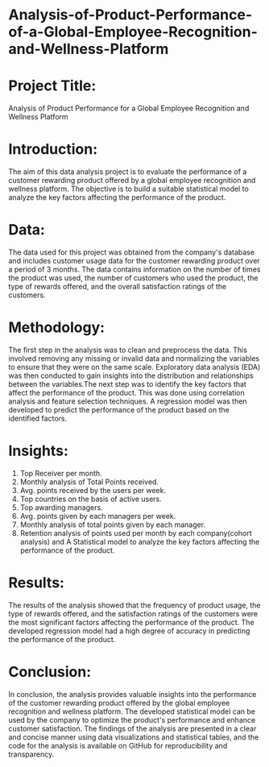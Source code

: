 # Analysis-of-Product-Performance-of-a-Global-Employee-Recognition-and-Wellness-Platform


# Project Title: 
Analysis of Product Performance for a Global Employee Recognition and Wellness Platform

# Introduction: 
The aim of this data analysis project is to evaluate the performance of a customer rewarding product offered by a global employee recognition and wellness platform. The objective is to build a suitable statistical model to analyze the key factors affecting the performance of the product.

# Data: 
The data used for this project was obtained from the company's database and includes customer usage data for the customer rewarding product over a period of 3 months. The data contains information on the number of times the product was used, the number of customers who used the product, the type of rewards offered, and the overall satisfaction ratings of the customers.

# Methodology: 
The first step in the analysis was to clean and preprocess the data. This involved removing any missing or invalid data and normalizing the variables to ensure that they were on the same scale. Exploratory data analysis (EDA) was then conducted to gain insights into the distribution and relationships between the variables.The next step was to identify the key factors that affect the performance of the product. This was done using correlation analysis and feature selection techniques. A regression model was then developed to predict the performance of the product based on the identified factors.

# Insights:
1. Top Receiver per month.
2. Monthly analysis of Total Points received.
3. Avg. points received by the users per week.
4. Top countries on the basis of active users.
5. Top awarding managers.
6. Avg. points given by each managers per week.
7. Monthly analysis of total points given by each manager.
8. Retention analysis of points used per month by each company(cohort analysis)
and
A Statistical model to analyze the key factors affecting the performance of the product.

# Results: 
The results of the analysis showed that the frequency of product usage, the type of rewards offered, and the satisfaction ratings of the customers were the most significant factors affecting the performance of the product. The developed regression model had a high degree of accuracy in predicting the performance of the product.

# Conclusion: 
In conclusion, the analysis provides valuable insights into the performance of the customer rewarding product offered by the global employee recognition and wellness platform. The developed statistical model can be used by the company to optimize the product's performance and enhance customer satisfaction. The findings of the analysis are presented in a clear and concise manner using data visualizations and statistical tables, and the code for the analysis is available on GitHub for reproducibility and transparency.

